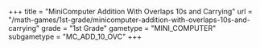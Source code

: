 +++
title = "MiniComputer Addition With Overlaps 10s and Carrying"
url = "/math-games/1st-grade/minicomputer-addition-with-overlaps-10s-and-carrying"
grade = "1st Grade"
gametype = "MINI_COMPUTER"
subgametype = "MC_ADD_10_OVC"
+++